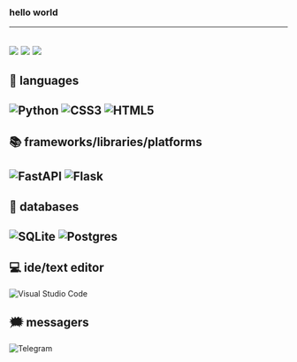 ### hello world
----
![](http://github-profile-summary-cards.vercel.app/api/cards/profile-details?username=pydragon1&theme=2077)
![](http://github-profile-summary-cards.vercel.app/api/cards/stats?username=pydragon1&theme=2077) 
![](http://github-profile-summary-cards.vercel.app/api/cards/repos-per-language?username=pydragon1&theme=2077)
----
## 📃 languages
![Python](https://img.shields.io/badge/python-3670A0?style=for-the-badge&logo=python&logoColor=ffdd54)  ![CSS3](https://img.shields.io/badge/css3-%231572B6.svg?style=for-the-badge&logo=css3&logoColor=white)   ![HTML5](https://img.shields.io/badge/html5-%23E34F26.svg?style=for-the-badge&logo=html5&logoColor=white)
----
## 📚 frameworks/libraries/platforms
![FastAPI](https://img.shields.io/badge/FastAPI-005571?style=for-the-badge&logo=fastapi)   ![Flask](https://img.shields.io/badge/flask-%23000.svg?style=for-the-badge&logo=flask&logoColor=white)
----
## 💾 databases
![SQLite](https://img.shields.io/badge/sqlite-%2307405e.svg?style=for-the-badge&logo=sqlite&logoColor=white)   ![Postgres](https://img.shields.io/badge/postgres-%23316192.svg?style=for-the-badge&logo=postgresql&logoColor=white)
----
## 💻 ide/text editor
![Visual Studio Code](https://img.shields.io/badge/Visual%20Studio%20Code-0078d7.svg?style=for-the-badge&logo=visual-studio-code&logoColor=white)

## 🗯 messagers
![Telegram](https://img.shields.io/badge/Telegram-2CA5E0?style=for-the-badge&logo=telegram&logoColor=white)

